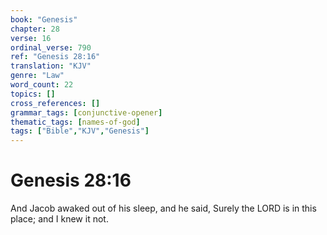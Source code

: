 ```yaml
---
book: "Genesis"
chapter: 28
verse: 16
ordinal_verse: 790
ref: "Genesis 28:16"
translation: "KJV"
genre: "Law"
word_count: 22
topics: []
cross_references: []
grammar_tags: [conjunctive-opener]
thematic_tags: [names-of-god]
tags: ["Bible","KJV","Genesis"]
---
```


# Genesis 28:16

And Jacob awaked out of his sleep, and he said, Surely the LORD is in this place; and I knew it not.
